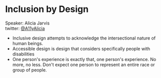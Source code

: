 # Inclusion by Design

Speaker: Alicia Jarvis  
twitter: [@A11yAlicia](https://twitter.com/A11yAlicia)  

- Inclusive design attempts to acknowledge the intersectional nature of human beings. 
- Accessible design is design that considers specifically people with disabilities
-  One person's experience is exactly that, one person's experience. No more, no less.  Don't expect one person to represent an entire race or group of people.
